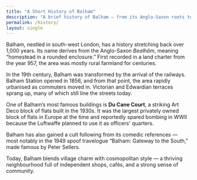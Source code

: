 ```yaml
---
title: "A Short History of Balham"
description: "A brief history of Balham — from its Anglo-Saxon roots to the arrival of the railway and the rise of Du Cane Court. Discover the story of SW12."
permalink: /history/
layout: single
---
```


Balham, nestled in south-west London, has a history stretching back over
1,000 years. Its name derives from the Anglo-Saxon *Bealhām*, meaning
“homestead in a rounded enclosure.” First recorded in a land charter from
the year 957, the area was mostly rural farmland for centuries.

In the 19th century, Balham was transformed by the arrival of the railways.
Balham Station opened in 1856, and from that point, the area rapidly
urbanised as commuters moved in. Victorian and Edwardian terraces sprang up,
many of which still line the streets today.

One of Balham’s most famous buildings is **Du Cane Court**, a striking Art
Deco block of flats built in the 1930s. It was the largest privately owned
block of flats in Europe at the time and reportedly spared bombing in WWII
because the Luftwaffe planned to use it as officers' quarters.

Balham has also gained a cult following from its comedic references — most
notably in the 1949 spoof travelogue “Balham: Gateway to the South,” made
famous by Peter Sellers.

Today, Balham blends village charm with cosmopolitan style — a thriving
neighbourhood full of independent shops, cafés, and a strong sense of
community.

